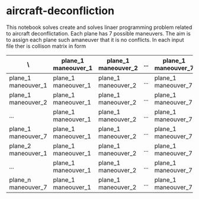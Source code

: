 # aircraft-deconfliction

This notebook solves create and solves linaer programming problem related to aircraft deconflictation.
Each plane has 7 possible maneuvers. The aim is to assign each plane such amaneuver that it is no conflicts.
In each input file ther is collison matrix in form

| \ | plane_1 maneouver_1 | plane_1 maneouver_2 | ... | plane_1 maneouver_7 | plane_2 maneouver_1 | ... | plane_n maneouver_7 |
| - | ------------------- | ------------------- | --- | ------------------- | ------------------- | --- | ------------------- |
| plane_1 maneouver_1 | plane_1 maneouver_1 | plane_1 maneouver_2 | ... | plane_1 maneouver_7 | plane_2 maneouver_1 | ... | plane_n maneouver_7 |
| plane_1 maneouver_2 | plane_1 maneouver_1 | plane_1 maneouver_2 | ... | plane_1 maneouver_7 | plane_2 maneouver_1 | ... | plane_n maneouver_7 |
| ... | plane_1 maneouver_1 | plane_1 maneouver_2 | ... | plane_1 maneouver_7 | plane_2 maneouver_1 | ... | plane_n maneouver_7 |
| plane_1 maneouver_7 | plane_1 maneouver_1 | plane_1 maneouver_2 | ... | plane_1 maneouver_7 | plane_2 maneouver_1 | ... | plane_n maneouver_7 |
| plane_2 maneouver_1 | plane_1 maneouver_1 | plane_1 maneouver_2 | ... | plane_1 maneouver_7 | plane_2 maneouver_1 | ... | plane_n maneouver_7 |
| ... | plane_1 maneouver_1 | plane_1 maneouver_2 | ... | plane_1 maneouver_7 | plane_2 maneouver_1 | ... | plane_n maneouver_7 |
| plane_n maneouver_7 | plane_1 maneouver_1 | plane_1 maneouver_2 | ... | plane_1 maneouver_7 | plane_2 maneouver_1 | ... | plane_n maneouver_7 | 
